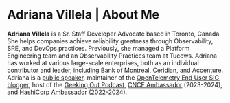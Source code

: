 # Adriana Villela | About Me

**Adriana Villela** is a Sr. Staff Developer Advocate based in Toronto, Canada. She helps companies achieve reliability greatness through Observability, SRE, and DevOps practices. Previously, she managed a Platform Engineering team and an Observability Practices team at Tucows. Adriana has worked at various large-scale enterprises, both as an individual contributor and leader, including Bank of Montreal, Ceridian, and Accenture. Adriana is a [public speaker](https://youtube.com/playlist?list=PL2n5EpcOFZftFNYugZ0HgfJ6e-7uDpuwZ&si=bzfblfKr1v0_gMhb), maintainer of the [OpenTelemetry End User SIG](https://github.com/open-telemetry/sig-end-user/), [blogger](https://adri-v.medium.com), host of the [Geeking Out Podcast](https://bento.me/geekingout), [CNCF Ambassador](https://www.cncf.io/people/ambassadors/) (2023-2024), and [HashiCorp Ambassador](https://www.hashicorp.com/ambassadors/directory?q=Villela) (2022-2024).


